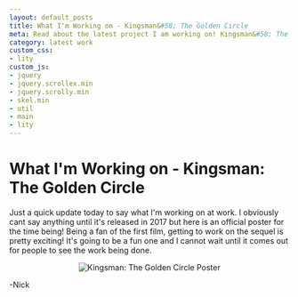 ```yaml
---
layout: default_posts
title: What I'm Working on - Kingsman&#58; The Golden Circle
meta: Read about the latest project I am working on! Kingsman&#58; The Golden Circle
category: latest work
custom_css:
- lity
custom_js:
- jquery
- jquery.scrollex.min
- jquery.scrolly.min
- skel.min
- util
- main
- lity
---
```


<h1 class="major">What I'm Working on - Kingsman: The Golden Circle</h1>

Just a quick update today to say what I'm working on at work. I obviously cant say anything until it's released in 2017 but here is an official poster for the time being! Being a fan of the first film, getting to work on the sequel is pretty exciting! It's going to be a fun one and I cannot wait until it comes out for people to see the work being done.

<center>
<div>
<span class="image fit">
<img src="http://ia.media-imdb.com/images/M/MV5BNTg5NzEwNTA4NV5BMl5BanBnXkFtZTgwNzU4NDY1ODE@._V1_SX675_CR0,0,675,999_AL_.jpg" alt="Kingsman: The Golden Circle Poster" />
</span>
</div>
</center>  


-Nick

